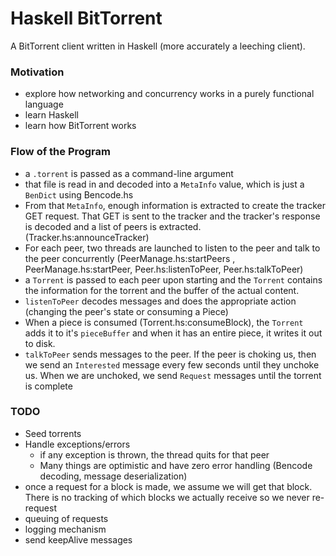 Haskell BitTorrent
===

A BitTorrent client written in Haskell (more accurately a leeching client). 

### Motivation
- explore how networking and concurrency works in a purely functional language
- learn Haskell
- learn how BitTorrent works

### Flow of the Program
- a `.torrent` is passed as a command-line argument
- that file is read in and decoded into a `MetaInfo` value, which is just a `BenDict` using Bencode.hs
- From that `MetaInfo`, enough information is extracted to create the tracker GET request. That GET is sent to the tracker and the tracker's response is decoded and a list of peers is extracted. (Tracker.hs:announceTracker) 
- For each peer, two threads are launched to listen to the peer and talk to the peer concurrently (PeerManage.hs:startPeers , PeerManage.hs:startPeer, Peer.hs:listenToPeer, Peer.hs:talkToPeer)
- a `Torrent` is passed to each peer upon starting and the `Torrent` contains the information for the torrent and the buffer of the actual content. 
- `listenToPeer` decodes messages and does the appropriate action (changing the peer's state or consuming a Piece)
- When a piece is consumed (Torrent.hs:consumeBlock), the `Torrent` adds it to it's `pieceBuffer` and when it has an entire piece, it writes it out to disk.
- `talkToPeer` sends messages to the peer. If the peer is choking us, then we send an `Interested` message every few seconds until they unchoke us. When we are unchoked, we send `Request` messages until the torrent is complete

### TODO
- Seed torrents
- Handle exceptions/errors
  - if any exception is thrown, the thread quits for that peer
  - Many things are optimistic and have zero error handling (Bencode decoding, message deserialization)
- once a request for a block is made, we assume we will get that block. There is no tracking of which blocks we actually receive so we never re-request
- queuing of requests
- logging mechanism
- send keepAlive messages                               
